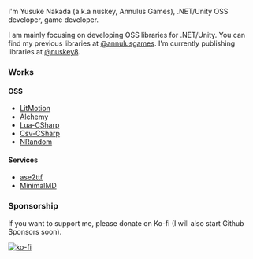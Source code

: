 I'm Yusuke Nakada (a.k.a nuskey, Annulus Games), .NET/Unity OSS developer, game developer. 

I am mainly focusing on developing OSS libraries for .NET/Unity. You can find my previous libraries at [@annulusgames](https://github.com/annulusgames). I'm currently publishing libraries at [@nuskey8](https://github.com/nuskey8).

### Works

#### OSS

* [LitMotion](https://github.com/annulusgames/LitMotion)
* [Alchemy](https://github.com/annulusgames/Alchemy)
* [Lua-CSharp](https://github.com/nuskey8/Lua-CSharp)
* [Csv-CSharp](https://github.com/nuskey8/Csv-CSharp)
* [NRandom](https://github.com/nuskey8/NRandom)

#### Services

* [ase2ttf](https://ase2ttf.com/)
* [MinimalMD](https://minimalmd.app/)

### Sponsorship

If you want to support me, please donate on Ko-fi (I will also start Github Sponsors soon).

[![ko-fi](https://ko-fi.com/img/githubbutton_sm.svg)](https://ko-fi.com/O4O31G5N7M)

